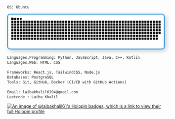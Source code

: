 

```
OS: Ubuntu  

```
<div align="center">
  <a href="https://1999azzar.github.io/1999AZZAR/">
    <img src="./grid-snake.svg" alt="snake" style="border: 3px solid #3498db; border-radius: 10px; box-shadow: 5px 5px 15px rgba(0, 0, 0, 0.2);">
  </a>
</div>

```
Languages.Programming: Python, JavaScript, Java, C++, Kotlin 
Languages.Web: HTML, CSS

Frameworks: React.js, TailwindCSS, Node.js  
Databases: PostgreSQL  
Tools: Git, GitHub, Docker (CI/CD with GitHub Actions)

Email: laibakhalil6194@gmail.com
Leetcode : Laiba_Khalil 
```

[![An image of @laibakhalil61's Holopin badges, which is a link to view their full Holopin profile](https://holopin.me/laibakhalil61)](https://holopin.io/@laibakhalil61)
<!---
LaibaKhalil61/LaibaKhalil61 is a ✨ special ✨ repository because its `README.md` (this file) appears on your GitHub profile.
You can click the Preview link to take a look at your changes.
--->
